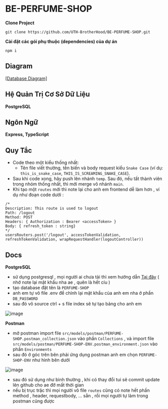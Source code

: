 # BE-PERFUME-SHOP

<b>Clone Project</b>

```shell
git clone https://github.com/UTH-BrotherHood/BE-PERFUME-SHOP.git
```

<b>Cài đặt các gói phụ thuộc (dependencies) của dự án</b>


```shell
npm i
```


## Diagram

[[Database Diagram]](https://app.diagrams.net/#G1QMdPDgTlQjzktPw8Rp7oWJ2svTNksge3#%7B%22pageId%22%3A%22zRqW0jtlcMVORRDt8lwJ%22%7D)

## Hệ Quản Trị Cơ Sở Dữ Liệu

**PostgreSQL**


## Ngôn Ngữ

**Express, TypeScript**

## Quy Tắc

- Code theo một kiểu thống nhất:
  - Tên file viết thường, tên biến và body request kiểu `Snake Case` (ví dụ: `this_is_snake_case`, `THIS_IS_SCREAMING_SNAKE_CASE`).
- Sau khi code xong, hãy push lên nhánh `temp`. Sau đó, nếu tất thành viên trong nhóm thống nhất, thì mới merge vô nhánh `main`.
- Khi tạo một `routes` mới thì note lại cho anh em frontend dễ làm hơn , ví dụ như đoạn code dưới :

```shell
/*
Description: This route is used to logout
Path: /logout
Method: POST
Headers: { Authorization : Bearer <accessToken> }
Body: { refresh_token : string}
*/
usersRouters.post('/logout', accessTokenValidation, refreshTokenValidation, wrapRequestHandler(logoutController))
```


## Docs
**PostgreSQL**

- sử dụng postgresql , mọi người ai chưa tải thì xem hướng dẫn <a href="https://www.youtube.com/watch?v=7w06A_BImxE">Tại đây</a> ( nhớ note lại mật khẩu nha ae , quên là hết cíu )
- tạo database đặt tên là  `PERFUME-SHOP`
- anh em tự vô file .env để chỉnh lại mật khẩu của anh em nha ở phần `DB_PASSWORD`
- sau đó vô source ctrl + s file index sẽ tự tạo bảng cho anh em


![image](https://github.com/UTH-BrotherHood/BE-PERFUME-SHOP/assets/110114506/b084a2df-ee85-4fbb-adfd-ced9600378e2)


**Postman**
- mở postman import file `src/models/postman/PERFUME-SHOP.postman_collection.json` vào phần `Collections` , và import file `src/models/postman/PERFUME-SHOP-ENV.postman_environment.json` vào phần `Environments`
- sau đó ở góc trên bên phải ứng dụng postman anh em chọn `PERFUME-SHOP-ENV` như hình bên dưới

![image](https://github.com/UTH-BrotherHood/BE-PERFUME-SHOP/assets/110114506/a17733b0-482a-491b-9493-4c7a68ec9c60)

- sau đó sử dụng như bình thường , khi có thay đổi tui sẽ commit update lên github cho ae đỡ mất thời gian
- nếu bị trục trặc thì mọi người vô file `routes` cũng có note hết phần method , header, requestbody, ... sẳn , rồi mọi người tự làm trong postman cũng được

